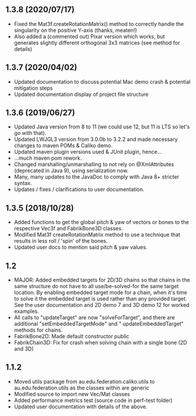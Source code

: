 1.3.8 (2020/07/17)
---

- Fixed the Mat3f.createRotationMatrix() method to correctly handle the singularity on the positive Y-axis (thanks,
  meaten!)
- Also added a (commented out) Pixar version which works, but generates slightly different orthogonal 3x3 matrices (see
  method for details)

1.3.7 (2020/04/02)
---

- Updated documentation to discuss potential Mac demo crash & potential mitigation steps
- Updated documentation display of project file structure

1.3.6 (2019/06/27)
---

- Updated Java version from 8 to 11 (we could use 12, but 11 is LTS so let's go with that).
- Updated LWJGL3 version from 3.0.0b to 3.2.2 and made necessary changes to maven POMs & Caliko demo.
- Updated maven plugin versions used & JUnit plugin, hence...
- ...much maven pom rework.
- Changed marshalling/unmarshalling to not rely on @XmlAttributes (deprecated in Java 9), using serialization now.
- Many, many updates to the JavaDoc to comply with Java 8+ stricter syntax.
- Updates / fixes / clarifications to user documentation.

1.3.5 (2018/10/28)
---

- Added functions to get the global pitch & yaw of vectors or bones to the respective Vec3f and FabrikBone3D classes.
- Modified Mat3f createRotationMatrix method to use a technique that results in less roll / 'spin' of the bones.
- Updated user docs to mention said pitch & yaw values.

1.2
---

- MAJOR: Added embedded targets for 2D/3D chains so that chains in the same structure do not have to all
  use/be-solved-for the same target location.
  By enabling embedded target mode for a chain, when it's time to solve it the embedded target is used rather than any
  provided target. See
  the user documentation and 2D demo 7 and 3D demo 12 for worked examples.
- All calls to "updateTarget" are now "solveForTarget", and there are additional "setEmbeddedTargetMode" and "
  updateEmbeddedTarget" methods for chains.
- FabrikBone2D: Made default constructor public
- FabrikChain3D: Fix for crash when solving chain with a single bone (2D and 3D)

1.1.2
---

- Moved utils package from au.edu.federation.caliko.utils to au.edu.federation.utils as the classes within are generic
- Modified source to import new Vec/Mat classes
- Added performance metrics test (source code in perf-test folder)
- Updated user documentation with details of the above.
